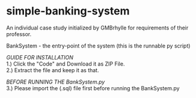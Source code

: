 # simple-banking-system
An individual case study initialized by GMBrhylle for requirements of their professor.

BankSystem - the entry-point of the system (this is the runnable py script)

_GUIDE FOR INSTALLATION_
<br />1.) Click the "Code" and Download it as ZIP File.
<br />2.) Extract the file and keep it as that.

_BEFORE RUNNING THE BankSystem.py_
<br />3.) Please import the (.sql) file first before running the BankSystem.py
